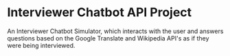 # Interviewer Chatbot API Project
An Interviewer Chatbot Simulator, which interacts with the user and answers questions based on the Google Translate and Wikipedia API's as if they were being interviewed.
